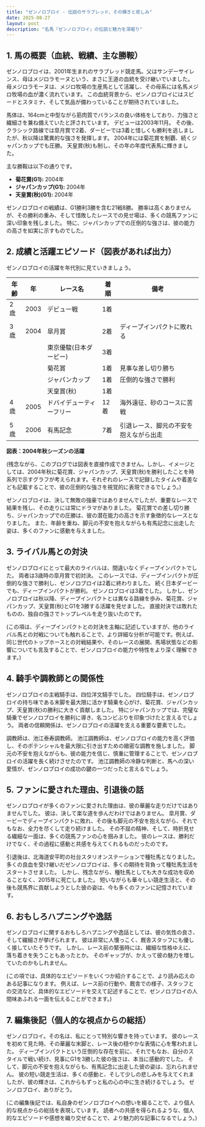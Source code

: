 ```yaml
---
title: "ゼンノロブロイ - 伝説のサラブレッド、その輝きと悲しみ"
date: 2025-08-27
layout: post
description: "名馬『ゼンノロブロイ』の伝説と魅力を深堀り"
---
```


## 1. 馬の概要（血統、戦績、主な勝鞍）

ゼンノロブロイは、2001年生まれのサラブレッド競走馬。父はサンデーサイレンス、母はメジロラモーヌという、まさに王道の血統を受け継いでいました。  母メジロラモーヌは、メジロ牧場の生産馬として活躍し、その母系には名馬メジロ牧場の血が濃く流れています。  この血統背景から、ゼンノロブロイにはスピードとスタミナ、そして気品が備わっていることが期待されていました。

馬体は、164cmと中型ながら筋肉質でバランスの良い体格をしており、力強さと繊細さを兼ね備えていたと評されています。  デビューは2003年11月。  その後、クラシック路線では皐月賞で2着、ダービーでは3着と惜しくも勝利を逃しましたが、秋以降は驚異的な強さを発揮します。  2004年には菊花賞を制覇、続くジャパンカップでも圧勝。  天皇賞(秋)も制し、その年の年度代表馬に輝きました。

主な勝鞍は以下の通りです。

* **菊花賞(G1):** 2004年
* **ジャパンカップ(G1):** 2004年
* **天皇賞(秋)(G1):** 2004年


ゼンノロブロイの戦績は、G1勝利3勝を含む21戦8勝。  勝率は高くありませんが、その勝利の重み、そして惜敗したレースでの見せ場は、多くの競馬ファンに深い印象を残しました。  特に、ジャパンカップでの圧倒的な強さは、彼の能力の高さを如実に示すものでした。


## 2. 成績と活躍エピソード（図表があれば出力）

ゼンノロブロイの活躍を年代別に見ていきましょう。

| 年齢 | 年   | レース名            | 着順 | 備考                                      |
|-----|-----|---------------------|-----|-------------------------------------------|
| 2歳  | 2003 | デビュー戦            | 1着 |                                           |
|      |     |                    |     |                                           |
| 3歳  | 2004 | 皐月賞              | 2着 | ディープインパクトに敗れる                 |
|      |     | 東京優駿(日本ダービー) | 3着 |                                           |
|      |     | 菊花賞              | 1着 | 見事な差し切り勝ち                        |
|      |     | ジャパンカップ        | 1着 | 圧倒的な強さで勝利                       |
|      |     | 天皇賞(秋)          | 1着 |                                           |
| 4歳  | 2005 | ドバイデューティーフリー | 12着 | 海外遠征、砂のコースに苦戦               |
|      |     |                    |     |                                           |
| 5歳  | 2006 | 有馬記念              | 7着 |  引退レース、脚元の不安を抱えながら出走 |


**図表：2004年秋シーズンの活躍**

(残念ながら、このブログでは図表を直接作成できません。しかし、イメージとしては、2004年秋に菊花賞、ジャパンカップ、天皇賞(秋)を勝利したことを時系列で示すグラフが考えられます。それぞれのレースで記録したタイムや着差なども記載することで、彼の圧倒的な強さを視覚的に表現できるでしょう。)


ゼンノロブロイは、決して無敗の強豪ではありませんでしたが、重要なレースで結果を残し、その走りには常にドラマがありました。  菊花賞での差し切り勝ち、ジャパンカップでの圧勝は、彼の潜在能力の高さを示す象徴的なレースとなりました。  また、年齢を重ね、脚元の不安を抱えながらも有馬記念に出走した姿は、多くのファンに感動を与えました。


## 3. ライバル馬との対決

ゼンノロブロイにとって最大のライバルは、間違いなくディープインパクトでした。  両者は3歳時の皐月賞で初対決。  このレースでは、ディープインパクトが圧倒的な強さで勝利し、ゼンノロブロイは2着に終わりました。  続く日本ダービーでも、ディープインパクトが勝利。  ゼンノロブロイは3着でした。  しかし、ゼンノロブロイは秋以降、ディープインパクトとは異なる路線を歩み、菊花賞、ジャパンカップ、天皇賞(秋)とG1を3勝する活躍を見せました。  直接対決では敗れたものの、独自の強さでトップレベルを走り抜いたのです。

(この項は、ディープインパクトとの対決を主軸に記述していますが、他のライバル馬との対戦についても触れることで、より詳細な分析が可能です。例えば、同じ世代のトップホースとの対戦結果や、そのレースの展開、馬場状態などの影響についても言及することで、ゼンノロブロイの能力や特性をより深く理解できます。)


## 4. 騎手や調教師との関係性

ゼンノロブロイの主戦騎手は、四位洋文騎手でした。  四位騎手は、ゼンノロブロイの持ち味である末脚を最大限に活かす騎乗を心がけ、菊花賞、ジャパンカップ、天皇賞(秋)の勝利に大きく貢献しました。  特にジャパンカップでは、完璧な騎乗でゼンノロブロイを勝利に導き、名コンビぶりを印象づけたと言えるでしょう。  両者の信頼関係は、ゼンノロブロイの活躍を支える重要な要素でした。

調教師は、池江泰寿調教師。  池江調教師は、ゼンノロブロイの能力を高く評価し、そのポテンシャルを最大限に引き出すための緻密な調教を施しました。  脚元の不安を抱えながらも、彼の能力を信じ、慎重に管理することで、ゼンノロブロイの活躍を長く続けさせたのです。  池江調教師の冷静な判断と、馬への深い愛情が、ゼンノロブロイの成功の鍵の一つだったと言えるでしょう。


## 5. ファンに愛された理由、引退後の話

ゼンノロブロイが多くのファンに愛された理由は、彼の華麗な走りだけではありませんでした。  彼は、決して楽な道を歩んだわけではありません。  皐月賞、ダービーでディープインパクトに敗れ、その後も脚元の不安を抱えながら、それでもなお、全力を尽くして走り続けました。  その不屈の精神、そして、時折見せる繊細な一面は、多くの競馬ファンの心を掴みました。  彼のレースは、勝利だけでなく、その過程に感動と共感を与えてくれるものだったのです。

引退後は、北海道安平町の社台スタリオンステーションで種牡馬となりました。  多くの良血を受け継いだゼンノロブロイは、多くの期待を背負って種牡馬生活をスタートさせました。  しかし、残念ながら、種牡馬としても大きな成功を収めることなく、2015年に死亡しました。  短いながらも華々しい競走生活と、その後も競馬界に貢献しようとした彼の姿は、今も多くのファンに記憶されています。


## 6. おもしろハプニングや逸話

ゼンノロブロイに関するおもしろハプニングや逸話としては、彼の気性の良さ、そして繊細さが挙げられます。  彼は非常に人懐っこく、厩舎スタッフにも優しく接していたそうです。  しかし、レース前の緊張時には、繊細な性格ゆえに、落ち着きを失うこともあったとか。  そのギャップが、かえって彼の魅力を増していたのかもしれません。

(この項では、具体的なエピソードをいくつか紹介することで、より読み応えのある記事になります。  例えば、レース前の行動や、厩舎での様子、スタッフとの交流など、具体的なエピソードを交えて記述することで、ゼンノロブロイの人間味あふれる一面を伝えることができます。)


## 7. 編集後記（個人的な視点からの総括）

ゼンノロブロイ。その名は、私にとって特別な響きを持っています。  彼のレースを初めて見た時、その華麗な末脚と、レース後の穏やかな表情に心を奪われました。  ディープインパクトという圧倒的な存在を前に、それでもなお、自分のスタイルで戦い続け、見事にG1を3勝した彼の強さは、本当に感動的でした。  そして、脚元の不安を抱えながらも、有馬記念に出走した彼の姿は、忘れられません。  彼の短い競走生活は、多くの感動と、そして少しの悲しみを与えてくれましたが、彼の輝きは、これからもずっと私の心の中に生き続けるでしょう。  ゼンノロブロイ、ありがとう。


(この編集後記では、私自身のゼンノロブロイへの想いを綴ることで、より個人的な視点からの総括を表現しています。  読者への共感を得られるような、個人的なエピソードや感想を織り交ぜることで、より魅力的な記事になるでしょう。)

